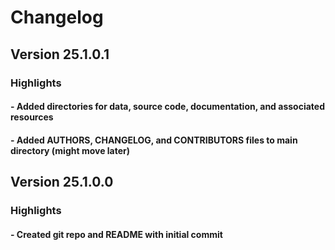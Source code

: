 # Changelog

## Version 25.1.0.1
### Highlights
#### - Added directories for data, source code, documentation, and associated resources
#### - Added AUTHORS, CHANGELOG, and CONTRIBUTORS files to main directory (might move later)

## Version 25.1.0.0 
### Highlights
#### - Created git repo and README with initial commit
